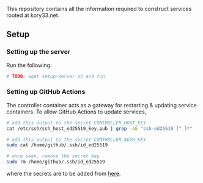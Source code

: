 This repository contains all the information required to construct services rooted at kory33.net.

## Setup

### Setting up the server

Run the following:

```bash
# TODO: wget setup-server.sh and run
```

### Setting up GitHub Actions

The controller container acts as a gateway for restarting & updating service containers. To allow GitHub Actions to update services, 

```bash
# add this output to the secret CONTROLLER_HOST_KEY
cat /etc/ssh/ssh_host_ed25519_key.pub | grep -oE "ssh-ed25519 [^ ]*"

# add this output to the secret CONTROLLER_AUTH_KEY
sudo cat /home/github/.ssh/id_ed25519

# once seen, remove the secret key
sudo rm /home/github/.ssh/id_ed25519
```

where the secrets are to be added from [here](https://github.com/kory33/oracle-cloud-gp-servers/settings/secrets/actions/new).

